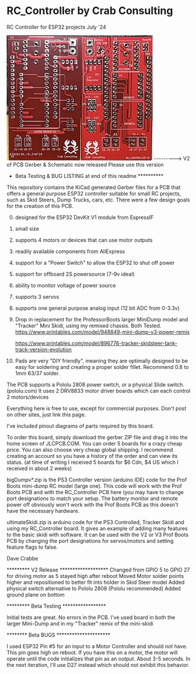 # RC_Controller by Crab Consulting
RC Controller for ESP32 projects   July '24

![](https://github.com/crabbedh/RC_Controller/blob/main/pcbv2Image.jpeg)
--------->  V2 of PCB Gerber & Schematic now released
Please use this version

* Beta Testing & BUG LISTING at end of this readme **********

This repository contains the KiCad generated Gerber files for a PCB
that offers a general purpose ESP32 controller suitable for small RC
projects, such as Skid Steers, Dump Trucks, cars, etc. There were a few design
goals for the creation of this PCB.

0. designed for the ESP32 DevKit V1 module from EspressIF
1. small size
2. supports 4 motors or devices that can use motor outputs
3. readily available components from AliExpress
4. support for a "Power Switch" to allow the ESP32 to shut off power
5. support for offboard 2S powersource (7-9v ideal)
6. ability to monitor voltage of power source
7. supports 3 servos
8. supports one general purpose analog input (12 bit ADC from 0-3.3v)
9. Drop in replacement for the ProfessorBoots larger MiniDump model and
    "Tracker" Mini Skidi, using my remixed chassis. Both Tested.
     https://www.printables.com/model/948849-mini-dump-v3-power-remix
   
     https://www.printables.com/model/896776-tracker-skidsteer-tank-track-version-evolution
   
11. Pads are very "DIY friendly", meaning they are optimally designed to be
    easy for soldering and creating a proper solder fillet. Recommend 0.8 to 1mm 63/37 solder.

The PCB supports a Pololu 2808 power switch, or a physical Slide switch. (pololu.com)
It uses 2 DRV8833 motor driver boards which can each control 2 motors/devices

Everything here is free to use, except for commercial purposes. Don't post on other sites, just link this page.

I've included pinout diagrams of parts required by this board.

To order this board, simply download the gerber ZIP file and drag it into the home screen of JLCPCB.COM. 
You can order 5 boards for a crazy cheap price. You can also choose very cheap global shipping. I recommend
creating an account so you have a history of the order and can view its status. (at time of writing
I received 5 boards for $6 Cdn, $4 US which I received in about 2 weeks)

bigDumpv*.zip is the PS3 Controller version (arduino IDE) code for the Prof Boots mini-dump RC model (large one). This code
will work with the Prof Boots PCB and with the RC_Controller PCB here (you may have to change port 
designations to match your setup. The battery monitor and
remote power off obviously won't work with the Prof Boots PCB as this doesn't have the necessary
hardware.

ultimateSkidi.zip is arduino code for the PS3 Controlled, Tracker Skidi and using my RC_Controller board. It gives
an example of adding many features to the basic skidi with software. It can be used with the V2 or V3
Prof Boots PCB by changing the port designations for servos/motors and setting feature flags to false.

Dave Crabbe

********* V2 Release *******************
Changed from GPIO 5 to GPIO 27 for driving motor as 5 stayed high after reboot
Moved Motor solder points higher and repositioned to better fit into holder in Skid Steer model
Added physical switch alternative to Pololu 2808 (Pololu recommended)
Added ground plane on bottom

********* Beta Testing *****************

Initial tests are great. No errors in the PCB. I've used board in both the larger Mini-Dump and in my "Tracker" remix of the mini-skidi

******** Beta BUGS *********************

I used ESP32 Pin #5 for an input to a Motor Controller and should not have. This pin goes high on reboot. If you have this on a motor,
the motor will operate until the code initializes that pin as an output. About 3-5 seconds. In the next iteration, I'll use D27 instead
which should not exhibit this behavior. 
